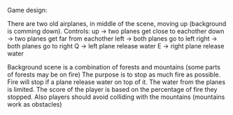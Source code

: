 Game design:

There are two old airplanes, in middle of the scene, moving up (background is comming down).
Controls: 
up -> two planes get close to eachother
down -> two planes get far from eachother
left -> both planes go to left
right -> both planes go to right
Q -> left plane release water
E -> right plane release water

Background scene is a combination of forests and mountains (some parts of forests may be on fire)
The purpose is to stop as much fire as possible.
Fire will stop if a plane release water on top of it.
The water from the planes is limited.
The score of the player is based on the percentage of fire they stopped.
Also players should avoid colliding with the mountains (mountains work as obstacles)

